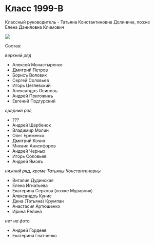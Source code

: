 <!--?title Класс 1992-В -->

# Класс 1999-В

Классный руководитель - Татьяна Константиновна Долинина, позже Елена Даниловна Климович

<div class="row">
  <div class="col-xl-6 offset-xl-3 col-sm-12 text-center">
    <img src="https://pths-archive.github.io/static/img/classes/1992v/group-with-dolinina.jpg" class="full-width"/>
<!--<br/>
    <span class="hint"></span>-->
  </div>
</div>

Состав:

_верхний ряд_

- Алексей Монастыренко
- Дмитрий Петров
- Борисъ Воловик
- Сергей Соловьев
- Игорь Цеглевский
- Александръ Осиповъ
- Андрей Пригожинъ
- Евгений Подгурский

_средний ряд_

- ???
- Андрей Щербенок
- Владимир Молин
- Олег Еременко
- Дмитрий Кочин
- Михаил Анисифоров
- Андрей Черных
- Игорь Соловьев
- Андрей Ямовъ

_нижний ряд, кроме Татьяны Константиновны_

- Виталия Дудинская
- Елена Игнатьева
- Екатерина Серкова (позже Муравник)
- Александръ Кунис
- Дина (Татьяна) Крумпан
- Анастасия Артюшенко
- Ирина Релина

_нет на фото_

- Андрей Гордеев
- Екатерина Гнатченко
